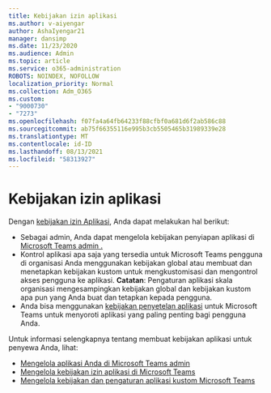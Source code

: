 ```yaml
---
title: Kebijakan izin aplikasi
ms.author: v-aiyengar
author: AshaIyengar21
manager: dansimp
ms.date: 11/23/2020
ms.audience: Admin
ms.topic: article
ms.service: o365-administration
ROBOTS: NOINDEX, NOFOLLOW
localization_priority: Normal
ms.collection: Adm_O365
ms.custom:
- "9000730"
- "7273"
ms.openlocfilehash: f07fa4a64fb64233f88cfbf0a681d6f2ab586c88
ms.sourcegitcommit: ab75f66355116e995b3cb5505465b31989339e28
ms.translationtype: MT
ms.contentlocale: id-ID
ms.lasthandoff: 08/13/2021
ms.locfileid: "58313927"
---
```

# <a name="app-permission-policies"></a>Kebijakan izin aplikasi

Dengan [kebijakan izin Aplikasi](https://docs.microsoft.com/microsoftteams/teams-app-permission-policies), Anda dapat melakukan hal berikut:
- Sebagai admin, Anda dapat mengelola kebijakan penyiapan aplikasi di [Microsoft Teams admin .](https://admin.teams.microsoft.com/policies/app-permission)
- Kontrol aplikasi apa saja yang tersedia untuk Microsoft Teams pengguna [](https://docs.microsoft.com/microsoftteams/teams-app-permission-policies#create-a-custom-app-permission-policy) di organisasi Anda menggunakan kebijakan global atau membuat dan menetapkan kebijakan kustom untuk mengkustomisasi dan mengontrol akses pengguna ke aplikasi. 
**Catatan**: Pengaturan aplikasi skala organisasi mengesampingkan kebijakan global dan kebijakan kustom apa pun yang Anda buat dan tetapkan kepada pengguna.
- Anda bisa menggunakan [kebijakan penyetelan aplikasi](https://docs.microsoft.com/microsoftteams/teams-app-setup-policies) untuk Microsoft Teams untuk menyoroti aplikasi yang paling penting bagi pengguna Anda. 


Untuk informasi selengkapnya tentang membuat kebijakan aplikasi untuk penyewa Anda, lihat:
- [Mengelola aplikasi Anda di Microsoft Teams admin](https://docs.microsoft.com/MicrosoftTeams/manage-apps)
- [Mengelola kebijakan izin aplikasi di Microsoft Teams](https://docs.microsoft.com/microsoftteams/teams-app-permission-policies)
- [Mengelola kebijakan dan pengaturan aplikasi kustom Microsoft Teams](https://docs.microsoft.com/MicrosoftTeams/teams-custom-app-policies-and-settings)

